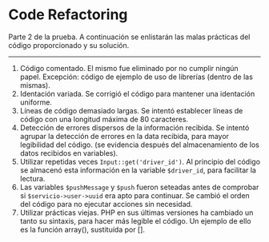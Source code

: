 Code Refactoring
===================

Parte 2 de la prueba. A continuación se enlistarán las malas prácticas del código proporcionado y su solución.

-------------
 1. Código comentado. El mismo fue eliminado por no cumplir ningún papel. Excepción: código de ejemplo de uso de librerías (dentro de las mismas).
 2. Identación variada. Se corrigió el código para mantener una identación uniforme.
 3. Líneas de código demasiado largas. Se intentó establecer líneas de código con una longitud máxima de 80 caracteres.
 4. Detección de errores dispersos de la información recibida. Se intentó agrupar la detección de errores en la data recibida, para mayor legibilidad del código. (se evidencia después del almacenamiento de los datos recibidos en variables).
 5. Utilizar repetidas veces `Input::get('driver_id')`. Al principio del código se almacenó esta información en la variable `$driver_id`, para facilitar la lectura.
 6. Las variables `$pushMessage` y `$push` fueron seteadas antes de comprobar si `$servicio->user->uuid` era apto para continuar. Se cambió el orden del código para no ejecutar acciones sin necesidad.
 7. Utilizar prácticas viejas. PHP en sus últimas versiones ha cambiado un tanto su sintaxis, para hacer más legible el código. Un ejemplo de ello es la función array(), sustituída por [].

